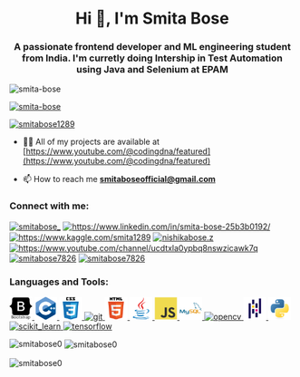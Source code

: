 <h1 align="center">Hi 👋, I'm Smita Bose</h1>
<h3 align="center">A passionate frontend developer and ML engineering student from India. I'm curretly doing Intership in Test Automation using Java and Selenium at EPAM</h3>

<p align="left"> <img src="https://komarev.com/ghpvc/?username=smita-bose&label=Profile%20views&color=0e75b6&style=flat" alt="smita-bose" /> </p>

<p align="left"> <a href="https://github.com/ryo-ma/github-profile-trophy"><img src="https://github-profile-trophy.vercel.app/?username=smita-bose" alt="smita-bose" /></a> </p>

<p align="left"> <a href="https://twitter.com/smitabose_" target="blank"><img src="https://img.shields.io/twitter/follow/smitabose_?logo=twitter&style=for-the-badge" alt="smitabose1289" /></a> </p>

- 👨‍💻 All of my projects are available at [https://www.youtube.com/@codingdna/featured](https://www.youtube.com/@codingdna/featured)

- 📫 How to reach me **smitaboseofficial@gmail.com**

<h3 align="left">Connect with me:</h3>
<p align="left">
<a href="https://twitter.com/smitabose_" target="blank"><img align="center" src="https://raw.githubusercontent.com/rahuldkjain/github-profile-readme-generator/master/src/images/icons/Social/twitter.svg" alt="smitabose_" height="30" width="40" /></a>
<a href="https://linkedin.com/in/https://www.linkedin.com/in/smita-bose-25b3b0192/" target="blank"><img align="center" src="https://raw.githubusercontent.com/rahuldkjain/github-profile-readme-generator/master/src/images/icons/Social/linked-in-alt.svg" alt="https://www.linkedin.com/in/smita-bose-25b3b0192/" height="30" width="40" /></a>
<a href="https://kaggle.com/https://www.kaggle.com/smita1289" target="blank"><img align="center" src="https://raw.githubusercontent.com/rahuldkjain/github-profile-readme-generator/master/src/images/icons/Social/kaggle.svg" alt="https://www.kaggle.com/smita1289" height="30" width="40" /></a>
<a href="https://instagram.com/nishikabose.z" target="blank"><img align="center" src="https://raw.githubusercontent.com/rahuldkjain/github-profile-readme-generator/master/src/images/icons/Social/instagram.svg" alt="nishikabose.z" height="30" width="40" /></a>
<a href="https://www.youtube.com/c/https://www.youtube.com/channel/ucdtxla0ypbq8nswzicawk7q" target="blank"><img align="center" src="https://raw.githubusercontent.com/rahuldkjain/github-profile-readme-generator/master/src/images/icons/Social/youtube.svg" alt="https://www.youtube.com/channel/ucdtxla0ypbq8nswzicawk7q" height="30" width="40" /></a>
<a href="https://www.hackerrank.com/smitabose7826" target="blank"><img align="center" src="https://raw.githubusercontent.com/rahuldkjain/github-profile-readme-generator/master/src/images/icons/Social/hackerrank.svg" alt="smitabose7826" height="30" width="40" /></a>
<a href="https://auth.geeksforgeeks.org/user/smitabose7826" target="blank"><img align="center" src="https://raw.githubusercontent.com/rahuldkjain/github-profile-readme-generator/master/src/images/icons/Social/geeks-for-geeks.svg" alt="smitabose7826" height="30" width="40" /></a>
</p>

<h3 align="left">Languages and Tools:</h3>
<p align="left"> <a href="https://getbootstrap.com" target="_blank" rel="noreferrer"> <img src="https://raw.githubusercontent.com/devicons/devicon/master/icons/bootstrap/bootstrap-plain-wordmark.svg" alt="bootstrap" width="40" height="40"/> </a> <a href="https://www.w3schools.com/cpp/" target="_blank" rel="noreferrer"> <img src="https://raw.githubusercontent.com/devicons/devicon/master/icons/cplusplus/cplusplus-original.svg" alt="cplusplus" width="40" height="40"/> </a> <a href="https://www.w3schools.com/css/" target="_blank" rel="noreferrer"> <img src="https://raw.githubusercontent.com/devicons/devicon/master/icons/css3/css3-original-wordmark.svg" alt="css3" width="40" height="40"/> </a> <a href="https://git-scm.com/" target="_blank" rel="noreferrer"> <img src="https://www.vectorlogo.zone/logos/git-scm/git-scm-icon.svg" alt="git" width="40" height="40"/> </a> <a href="https://www.w3.org/html/" target="_blank" rel="noreferrer"> <img src="https://raw.githubusercontent.com/devicons/devicon/master/icons/html5/html5-original-wordmark.svg" alt="html5" width="40" height="40"/> </a> <a href="https://www.java.com" target="_blank" rel="noreferrer"> <img src="https://raw.githubusercontent.com/devicons/devicon/master/icons/java/java-original.svg" alt="java" width="40" height="40"/> </a> <a href="https://developer.mozilla.org/en-US/docs/Web/JavaScript" target="_blank" rel="noreferrer"> <img src="https://raw.githubusercontent.com/devicons/devicon/master/icons/javascript/javascript-original.svg" alt="javascript" width="40" height="40"/> </a> <a href="https://www.mysql.com/" target="_blank" rel="noreferrer"> <img src="https://raw.githubusercontent.com/devicons/devicon/master/icons/mysql/mysql-original-wordmark.svg" alt="mysql" width="40" height="40"/> </a> <a href="https://opencv.org/" target="_blank" rel="noreferrer"> <img src="https://www.vectorlogo.zone/logos/opencv/opencv-icon.svg" alt="opencv" width="40" height="40"/> </a> <a href="https://pandas.pydata.org/" target="_blank" rel="noreferrer"> <img src="https://raw.githubusercontent.com/devicons/devicon/2ae2a900d2f041da66e950e4d48052658d850630/icons/pandas/pandas-original.svg" alt="pandas" width="40" height="40"/> </a> <a href="https://www.python.org" target="_blank" rel="noreferrer"> <img src="https://raw.githubusercontent.com/devicons/devicon/master/icons/python/python-original.svg" alt="python" width="40" height="40"/> </a> <a href="https://scikit-learn.org/" target="_blank" rel="noreferrer"> <img src="https://upload.wikimedia.org/wikipedia/commons/0/05/Scikit_learn_logo_small.svg" alt="scikit_learn" width="40" height="40"/> </a> <a href="https://www.tensorflow.org" target="_blank" rel="noreferrer"> <img src="https://www.vectorlogo.zone/logos/tensorflow/tensorflow-icon.svg" alt="tensorflow" width="40" height="40"/> </a> </p>

<p><img align="left" src="https://github-readme-stats.vercel.app/api/top-langs?username=smitabose0&show_icons=true&locale=en&layout=compact" alt="smitabose0" /></p>

<p>&nbsp;<img align="center" src="https://github-readme-stats.vercel.app/api?username=smitabose0&show_icons=true&locale=en" alt="smitabose0" /></p>

<p><img align="center" src="https://github-readme-streak-stats.herokuapp.com/?user=smitabose0&" alt="smitabose0" /></p>

